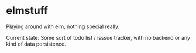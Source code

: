 # elmstuff
Playing around with elm, nothing special really.

Current state: Some sort of todo list / isssue tracker, with no backend or any kind of data persistence.
